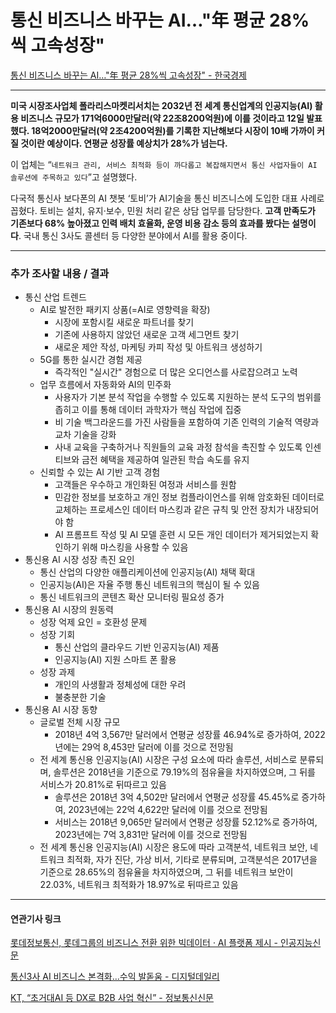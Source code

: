 # 통신 비즈니스 바꾸는 AI…"年 평균 28%씩 고속성장"
[통신 비즈니스 바꾸는 AI…"年 평균 28%씩 고속성장" - 한국경제](https://n.news.naver.com/article/newspaper/015/0004947271?date=20240213)

---

**미국 시장조사업체 폴라리스마켓리서치는 2032년 전 세계 통신업계의 인공지능(AI) 활용 비즈니스 규모가 171억6000만달러(약 22조8200억원)에 이를 것이라고 12일 발표했다. 18억2000만달러(약 2조4200억원)를 기록한 지난해보다 시장이 10배 가까이 커질 것이란 예상이다. 연평균 성장률 예상치가 28%가 넘는다.**

이 업체는 “`네트워크 관리, 서비스 최적화 등이 까다롭고 복잡해지면서 통신 사업자들이 AI 솔루션에 주목하고 있다`”고 설명했다.

다국적 통신사 보다폰의 AI 챗봇 ‘토비’가 AI기술을 통신 비즈니스에 도입한 대표 사례로 꼽혔다. 토비는 설치, 유지·보수, 민원 처리 같은 상담 업무를 담당한다. **고객 만족도가 기존보다 68% 높아졌고 인력 배치 효율화, 운영 비용 감소 등의 효과를 봤다는 설명이다**. 국내 통신 3사도 콜센터 등 다양한 분야에서 AI를 활용 중이다.


---

### 추가 조사할 내용 / 결과 

* 통신 산업 트렌드
    * AI로 발전한 패키지 상품(=AI로 영향력을 확장)
        * 시장에 포함시킬 새로운 파트너를 찾기
        * 기존에 사용하지 않았던 새로운 고객 세그먼트 찾기
        * 새로운 제안 작성, 마케팅 카피 작성 및 아트워크 생성하기
    * 5G를 통한 실시간 경험 제공
        * 즉각적인 "실시간" 경험으로 더 많은 오디언스를 사로잡으려고 노력
    * 업무 흐름에서 자동화와 AI의 민주화
        * 사용자가 기본 분석 작업을 수행할 수 있도록 지원하는 분석 도구의 범위를 좁히고 이를 통해 데이터 과학자가 핵심 작업에 집중
        * 비 기술 백그라운드를 가진 사람들을 포함하여 기존 인력의 기술적 역량과 교차 기술을 강화
        * 사내 교육을 구축하거나 직원들의 교육 과정 참석을 촉진할 수 있도록 인센티브와 금전 혜택을 제공하여 일관된 학습 속도를 유지
    * 신뢰할 수 있는 AI 기반 고객 경험
        * 고객들은 우수하고 개인화된 여정과 서비스를 원함
        * 민감한 정보를 보호하고 개인 정보 컴플라이언스를 위해 암호화된 데이터로 교체하는 프로세스인 데이터 마스킹과 같은 규칙 및 안전 장치가 내장되어야 함
        * AI 프롬프트 작성 및 AI 모델 훈련 시 모든 개인 데이터가 제거되었는지 확인하기 위해 마스킹을 사용할 수 있음
* 통신용 AI 시장 성장 촉진 요인
    * 통신 산업의 다양한 애플리케이션에 인공지능(AI) 채택 확대
    * 인공지능(AI)은 자율 주행 통신 네트워크의 핵심이 될 수 있음
    *  통신 네트워크의 콘텐츠 확산 모니터링 필요성 증가
* 통신용 AI 시장의 원동력
    * 성장 억제 요인 = 호환성 문제
    * 성장 기회 
        * 통신 산업의 클라우드 기반 인공지능(AI) 제품
        * 인공지능(AI) 지원 스마트 폰 활용
    * 성장 과제
        * 개인의 사생활과 정체성에 대한 우려
        * 불충분한 기술
* 통신용 AI 시장 동향
    * 글로벌 전체 시장 규모
        * 2018년 4억 3,567만 달러에서 연평균 성장률 46.94%로 증가하여, 2022년에는 29억 8,453만 달러에 이를 것으로 전망됨
    * 전 세계 통신용 인공지능(AI) 시장은 구성 요소에 따라 솔루션, 서비스로 분류되며, 솔루션은 2018년을 기준으로 79.19%의 점유율을 차지하였으며, 그 뒤를 서비스가 20.81%로 뒤따르고 있음
        * 솔루션은 2018년 3억 4,502만 달러에서 연평균 성장률 45.45%로 증가하여, 2023년에는 22억 4,622만 달러에 이를 것으로 전망됨
        * 서비스는 2018년 9,065만 달러에서 연평균 성장률 52.12%로 증가하여, 2023년에는 7억 3,831만 달러에 이를 것으로 전망됨
    * 전 세계 통신용 인공지능(AI) 시장은 용도에 따라 고객분석, 네트워크 보안, 네트워크 최적화, 자가 진단, 가상 비서, 기타로 분류되며, 고객분석은 2017년을 기준으로 28.65%의 점유율을 차지하였으며, 그 뒤를 네트워크 보안이 22.03%, 네트워크 최적화가 18.97%로 뒤따르고 있음


--- 

#### 연관기사 링크

[롯데정보통신, 롯데그룹의 비즈니스 전환 위한 빅데이터 · AI 플랫폼 제시 - 인공지능신문](https://www.aitimes.kr/news/articleView.html?idxno=28926)

[통신3사 AI 비즈니스 본격화…수익 발돋움 - 디지털데일리](https://m.ddaily.co.kr/page/view/2023051614005629176)

[KT, “초거대AI 등 DX로 B2B 사업 혁신” - 정보통신신문](https://www.koit.co.kr/news/articleView.html?idxno=118051)
